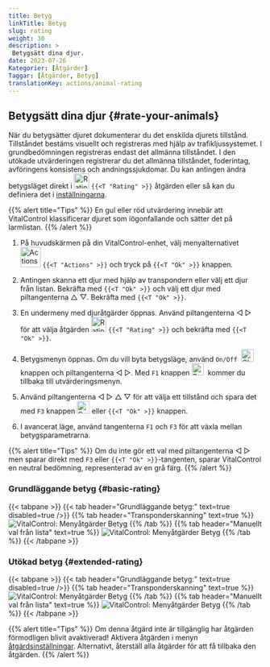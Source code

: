 ```yaml
---
title: Betyg
linkTitle: Betyg
slug: rating
weight: 30
description: >
 Betygsätt dina djur.
date: 2023-07-26
Kategorier: [Åtgärder]
Taggar: [Åtgärder, Betyg]
translationKey: actions/animal-rating
---
```


## Betygsätt dina djur {#rate-your-animals}

När du betygsätter djuret dokumenterar du det enskilda djurets tillstånd. Tillståndet bestäms visuellt och registreras med hjälp av trafikljussystemet. I grundbedömningen registreras endast det allmänna tillståndet. I den utökade utvärderingen registrerar du det allmänna tillståndet, foderintag, avföringens konsistens och andningssjukdomar. Du kan antingen ändra betygsläget direkt i <img src="/icons/actions/rating.svg" width="30" align="bottom" alt="Rating" /> `{{<T "Rating" >}}` åtgärden eller så kan du definiera det i [inställningarna](../../settings/data-acquisition/#mode-of-animal-rating).

{{% alert title="Tips" %}}
En gul eller röd utvärdering innebär att VitalControl klassificerar djuret som iögonfallande och sätter det på larmlistan.
{{% /alert %}}

1. På huvudskärmen på din VitalControl-enhet, välj menyalternativet &nbsp;<img src="/icons/actions.svg" width="40" align="bottom" alt="Actions" /> `{{<T "Actions" >}}` och tryck på `{{<T "Ok" >}}` knappen.

2. Antingen skanna ett djur med hjälp av transpondern eller välj ett djur från listan. Bekräfta med `{{<T "Ok" >}}` och välj ett djur med piltangenterna △ ▽. Bekräfta med `{{<T "Ok" >}}`.

3. En undermeny med djuråtgärder öppnas. Använd piltangenterna ◁ ▷ för att välja åtgärden <img src="/icons/actions/rating.svg" width="30" align="bottom" alt="Rating" /> `{{<T "Rating" >}}` och bekräfta med `{{<T "Ok" >}}`.

4. Betygsmenyn öppnas. Om du vill byta betygsläge, använd `On/Off` &nbsp;<img src="/icons/gear.svg" width="25" align="bottom" alt="Chain-of-actions" />&nbsp; knappen och piltangenterna ◁ ▷. Med `F1` knappen <img src="/icons/footer/exit.svg" width="24" align="bottom" alt="Back" />&nbsp; kommer du tillbaka till utvärderingsmenyn.

5. Använd piltangenterna ◁ ▷ △ ▽ för att välja ett tillstånd och spara det med `F3` knappen <img src="/icons/footer/save.svg" width="25" align="bottom" alt="Save" /> eller `{{<T "Ok" >}}` knappen.


6. I avancerat läge, använd tangenterna `F1` och `F3` för att växla mellan betygsparametrarna.

{{% alert title="Tips" %}}
Om du inte gör ett val med piltangenterna ◁ ▷ men sparar direkt med `F3` eller `{{<T "Ok" >}}`-tangenten, sparar VitalControl en neutral bedömning, representerad av en grå färg.
{{% /alert %}}

### Grundläggande betyg {#basic-rating}

{{< tabpane >}}
{{< tab header="Grundläggande betyg:" text=true disabled=true />}}
{{% tab header="Transponderskanning" text=true %}}
![VitalControl: Menyåtgärder Betyg](../images/basicrating-scan.png "Grundläggande betyg")
{{% /tab %}}
{{% tab header="Manuellt val från lista" text=true %}}
![VitalControl: Menyåtgärder Betyg](../images/basicrating.png "Grundläggande betyg")
{{% /tab %}}
{{< /tabpane >}}

### Utökad betyg {#extended-rating}

{{< tabpane >}}
{{< tab header="Grundläggande betyg:" text=true disabled=true />}}
{{% tab header="Transponderskanning" text=true %}}
![VitalControl: Menyåtgärder Betyg](../images/extendedrating-scan.png "Utökad betyg")
{{% /tab %}}
{{% tab header="Manuellt val från lista" text=true %}}
![VitalControl: Menyåtgärder Betyg](../images/extendedrating.png "Utökad betyg")
{{% /tab %}}
{{< /tabpane >}}

{{% alert title="Tips" %}}
Om denna åtgärd inte är tillgänglig har åtgärden förmodligen blivit avaktiverad! Aktivera åtgärden i menyn [åtgärdsinställningar](../setting/). Alternativt, återställ alla åtgärder för att få tillbaka den åtgärden.
{{% /alert %}}
